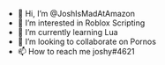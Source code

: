 - 👋 Hi, I’m @JoshIsMadAtAmazon
- 👀 I’m interested in Roblox Scripting
- 🌱 I’m currently learning Lua
- 💞️ I’m looking to collaborate on Pornos
- 📫 How to reach me joshy#4621

<!---
JoshIsMadAtAmazon/JoshIsMadAtAmazon is a ✨ special ✨ repository because its `README.md` (this file) appears on your GitHub profile.
You can click the Preview link to take a look at your changes.
--->

